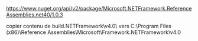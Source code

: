 

https://www.nuget.org/api/v2/package/Microsoft.NETFramework.ReferenceAssemblies.net40/1.0.3

copier contenu de build\.NETFramework\v4.0\ vers C:\Program Files (x86)\Reference Assemblies\Microsoft\Framework\.NETFramework\v4.0
